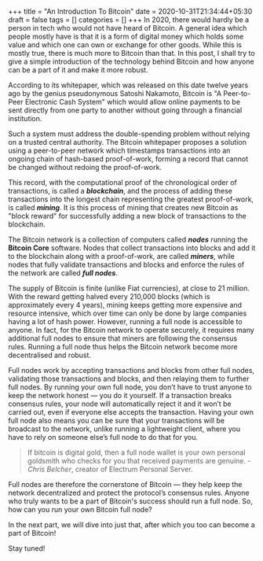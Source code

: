 +++
title = "An Introduction To Bitcoin"
date = 2020-10-31T21:34:44+05:30
draft = false
tags = []
categories = []
+++
In 2020, there would hardly be a person in tech who would not have heard of Bitcoin. A general idea which people mostly have is that it is a form of digital money which holds some value and which one can own or exchange for other goods. While this is mostly true, there is much more to Bitcoin than that. In this post, I shall try to give a simple introduction of the technology behind Bitcoin and how anyone can be a part of it and make it more robust.

According to its whitepaper, which was released on this date twelve years ago by the genius pseudonymous Satoshi Nakamoto, Bitcoin is "A Peer-to-Peer Electronic Cash System" which would allow online payments to be sent directly from one party to another without going through a financial institution.

Such a system must address the double-spending problem without relying on a trusted central authority. The Bitcoin whitepaper proposes a solution using a peer-to-peer network which timestamps transactions into an ongoing chain of hash-based proof-of-work, forming a record that cannot be changed without redoing the proof-of-work.

This record, with the computational proof of the chronological order of transactions, is called a **_blockchain_**, and the process of adding these transactions into the longest chain representing the greatest proof-of-work, is called **_mining_**. It is this process of mining that creates new Bitcoin as "block reward" for successfully adding a new block of transactions to the blockchain.

The Bitcoin network is a collection of computers called **_nodes_** running the **Bitcoin Core** software. Nodes that collect transactions into blocks and add it to the blockchain along with a proof-of-work, are called **_miners_**, while nodes that fully validate transactions and blocks and enforce the rules of the network are called **_full nodes_**.

The supply of Bitcoin is finite (unlike Fiat currencies), at close to 21 million. With the reward getting halved every 210,000 blocks (which is approximately every 4 years), mining keeps getting more expensive and resource intensive, which over time can only be done by large companies having a lot of hash power. However, running a full node is accessible to anyone. In fact, for the Bitcoin network to operate securely, it requires many additional full nodes to ensure that miners are following the consensus rules. Running a full node thus helps the Bitcoin network become more decentralised and robust.

Full nodes work by accepting transactions and blocks from other full nodes, validating those transactions and blocks, and then relaying them to further full nodes. By running your own full node, you don’t have to trust anyone to keep the network honest — you do it yourself. If a transaction breaks consensus rules, your node will automatically reject it and it won’t be carried out, even if everyone else accepts the transaction. Having your own full node also means you can be sure that your transactions will be broadcast to the network, unlike running a lightweight client, where you have to rely on someone else’s full node to do that for you.

> If bitcoin is digital gold, then a full node wallet is your own personal goldsmith who checks for you that received payments are genuine. - _Chris Belcher_, creator of Electrum Personal Server.

Full nodes are therefore the cornerstone of Bitcoin — they help keep the network decentralized and protect the protocol’s consensus rules. Anyone who truly wants to be a part of Bitcoin's success should run a full node. So, how can you run your own Bitcoin full node?

In the next part, we will dive into just that, after which you too can become a part of Bitcoin!

Stay tuned!
